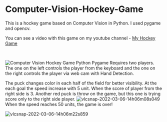 # Computer-Vision-Hockey-Game
This is a hockey game based on Computer Vision in Python. I used pygame and opencv.

You can see a video with this game on my youtube channel - <a href="https://www.youtube.com/watch?v=pTZIJVGCDSs" target="_blank">My Hockey Game</a></p>&nbsp;</div><br /><p></p>
![Computer Vision Hockey Game Python Pygame](https://user-images.githubusercontent.com/96166795/156922427-8d4e7c93-0c5f-4274-91cb-0e16a7246a01.jpg)
Requires two players. The one on the left controls the player from the keyboard and the one on the right controls the player via web cam with Hand Detection.

The puck changes color in each half of the field for better visibility. 
At the each goal the speed increase with 5 unit. When the score of player from the right side is 3. Another red puck is throw on the game, but this one is trying score only to the right side player.
![vlcsnap-2022-03-06-14h06m08s049](https://user-images.githubusercontent.com/96166795/156922803-bc700d52-3a66-48d2-b30c-ed7a6e9eb185.png)
When the speed reaches 50 units, the game is over!

![vlcsnap-2022-03-06-14h06m22s859](https://user-images.githubusercontent.com/96166795/156922888-fa32b0ae-4fd2-4544-9c11-cbf48f28a9c1.png)
